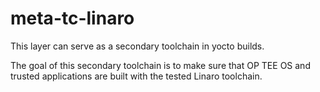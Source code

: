 # meta-tc-linaro

This layer can serve as a secondary toolchain in yocto builds.

The goal of this secondary toolchain is to make sure that OP TEE OS and
trusted applications are built with the tested Linaro toolchain.


